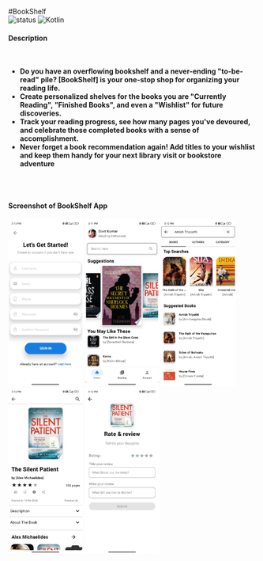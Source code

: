 #BookShelf
<br>
![status](https://img.shields.io/badge/Status-Active-brightgreen)
![Kotlin](https://img.shields.io/badge/Kotlin-100%25-brightgreen)
<br>
<h4>Description<h4>
<br>
<b>
<ul>
 <li>Do you have an overflowing bookshelf and a never-ending "to-be-read" pile? [BookShelf] is your one-stop shop for organizing your reading life. </li>
 <li>Create personalized shelves for the books you are "Currently Reading", "Finished Books", and even a "Wishlist" for future discoveries.</li>
 <li>Track your reading progress, see how many pages you've devoured, and celebrate those completed books with a sense of accomplishment.
 <li>Never forget a book recommendation again! Add titles to your wishlist and keep them handy for your next library visit or bookstore adventure</li>
</ul>
<b>

<br>
<br>

<h4>Screenshot of BookShelf App<h4>
<img src = "https://github.com/DixitKashyap/JustReadIt/blob/main/Screenshots/Screenshot-01.jpg"
width=30% height=20%/>
<img src = "https://github.com/DixitKashyap/JustReadIt/blob/main/Screenshots/Screenshot-02.jpg"
width=30% height=20%/>
<img src = "https://github.com/DixitKashyap/JustReadIt/blob/main/Screenshots/Screenshot-03.jpg"
width=30% height=20%/>
<img src = "https://github.com/DixitKashyap/JustReadIt/blob/main/Screenshots/Screenshot_04.jpg"
width=30% height=20%/>
<img src = "https://github.com/DixitKashyap/JustReadIt/blob/main/Screenshots/Screenshot_05.jpg"
width=30% height=20%/>